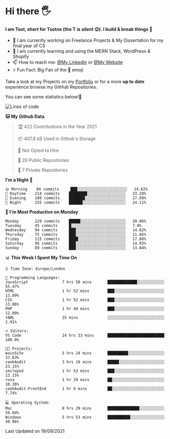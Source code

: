 # Hi there :raised_hand_with_fingers_splayed:
#### I am Tsot, short for Tsotne (the T is silent :wink:). I build & break things :space_invader:
- :telescope: I am currently working on Freelance Projects & My Dissertation for my final year of CS
- :seedling: I am currently learning and using the MERN Stack, WordPress & Shopify
- :mailbox: How to reach me: [@My LinkedIn](https://www.linkedin.com/in/tsotne-gvadzabia/) or [@My Website](https://tsotnegvadzabia.me/contact)
- :zap: Fun Fact: Big Fan of the :space_invader: emoji

Take a look at my Projects on my [Portfolio](https://tsotne.co.uk/) or for a more **up to date** experience browse my GitHub Repositories.

You can see some statistics below!:space_invader:
<!--START_SECTION:waka-->
![Lines of code](https://img.shields.io/badge/From%20Hello%20World%20I%27ve%20Written-3.5%20million%20lines%20of%20code-blue)

**🐱 My Github Data** 

> 🏆 422 Contributions in the Year 2021
 > 
> 📦 407.8 kB Used in Github's Storage 
 > 
> 🚫 Not Opted to Hire
 > 
> 📜 20 Public Repositories 
 > 
> 🔑 7 Private Repositories  
 > 
**I'm a Night 🦉** 

```text
🌞 Morning    94 commits     ███░░░░░░░░░░░░░░░░░░░░░░   14.62% 
🌆 Daytime    214 commits    ████████░░░░░░░░░░░░░░░░░   33.28% 
🌃 Evening    180 commits    ███████░░░░░░░░░░░░░░░░░░   27.99% 
🌙 Night      155 commits    ██████░░░░░░░░░░░░░░░░░░░   24.11%

```
📅 **I'm Most Productive on Monday** 

```text
Monday       129 commits    █████░░░░░░░░░░░░░░░░░░░░   20.06% 
Tuesday      45 commits     █░░░░░░░░░░░░░░░░░░░░░░░░   7.0% 
Wednesday    94 commits     ███░░░░░░░░░░░░░░░░░░░░░░   14.62% 
Thursday     75 commits     ███░░░░░░░░░░░░░░░░░░░░░░   11.66% 
Friday       115 commits    ████░░░░░░░░░░░░░░░░░░░░░   17.88% 
Saturday     96 commits     ███░░░░░░░░░░░░░░░░░░░░░░   14.93% 
Sunday       89 commits     ███░░░░░░░░░░░░░░░░░░░░░░   13.84%

```


📊 **This Week I Spent My Time On** 

```text
⌚︎ Time Zone: Europe/London

💬 Programming Languages: 
JavaScript               7 hrs 58 mins       █████████████░░░░░░░░░░░░   55.47% 
HTML                     1 hr 52 mins        ███░░░░░░░░░░░░░░░░░░░░░░   13.09% 
CSS                      1 hr 52 mins        ███░░░░░░░░░░░░░░░░░░░░░░   13.06% 
PHP                      1 hr 44 mins        ███░░░░░░░░░░░░░░░░░░░░░░   12.09% 
YAML                     25 mins             ░░░░░░░░░░░░░░░░░░░░░░░░░   2.91%

🔥 Editors: 
VS Code                  14 hrs 23 mins      █████████████████████████   100.0%

🐱‍💻 Projects: 
mainSite                 5 hrs 24 mins       █████████░░░░░░░░░░░░░░░░   37.63% 
ceekAudit                3 hrs 19 mins       █████░░░░░░░░░░░░░░░░░░░░   23.15% 
smilepod                 1 hr 53 mins        ███░░░░░░░░░░░░░░░░░░░░░░   13.15% 
rosa                     1 hr 29 mins        ██░░░░░░░░░░░░░░░░░░░░░░░   10.36% 
ceekAudit-FrontEnd       1 hr 6 mins         ██░░░░░░░░░░░░░░░░░░░░░░░   7.74%

💻 Operating System: 
Mac                      8 hrs 29 mins       ██████████████░░░░░░░░░░░   59.04% 
Windows                  5 hrs 53 mins       ██████████░░░░░░░░░░░░░░░   40.96%

```


 Last Updated on 19/09/2021
<!--END_SECTION:waka-->
